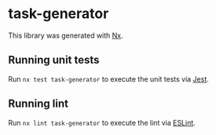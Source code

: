 # task-generator

This library was generated with [Nx](https://nx.dev).

## Running unit tests

Run `nx test task-generator` to execute the unit tests via [Jest](https://jestjs.io).

## Running lint

Run `nx lint task-generator` to execute the lint via [ESLint](https://eslint.org/).
